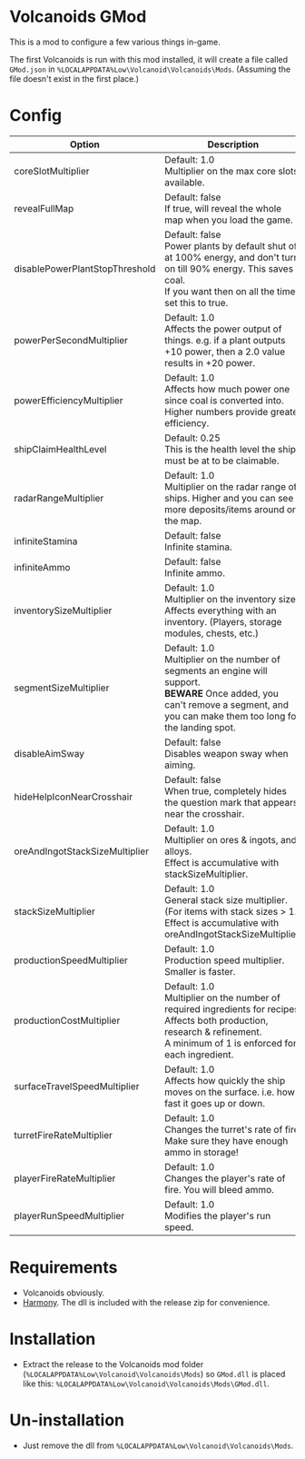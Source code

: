 ﻿# Volcanoids GMod
This is a mod to configure a few various things in-game.

The first Volcanoids is run with this mod installed, it will create a file called `GMod.json` in `%LOCALAPPDATA%Low\Volcanoid\Volcanoids\Mods`. (Assuming the file doesn't exist in the first place.)

# Config
Option | Description
--- | ---
coreSlotMultiplier | Default: 1.0<br>Multiplier on the max core slots available.
revealFullMap | Default: false<br>If true, will reveal the whole map when you load the game.
disablePowerPlantStopThreshold | Default: false<br>Power plants by default shut off at 100% energy, and don't turn on till 90% energy. This saves coal.<br>If you want then on all the time, set this to true.
powerPerSecondMultiplier | Default: 1.0<br>Affects the power output of things. e.g. if a plant outputs +10 power, then a 2.0 value results in +20 power.
powerEfficiencyMultiplier | Default: 1.0<br>Affects how much power one since coal is converted into. Higher numbers provide greater efficiency.
shipClaimHealthLevel | Default: 0.25<br>This is the health level the ship must be at to be claimable.
radarRangeMultiplier | Default: 1.0<br>Multiplier on the radar range of ships. Higher and you can see more deposits/items around on the map.
infiniteStamina | Default: false<br>Infinite stamina.
infiniteAmmo | Default: false<br>Infinite ammo.
inventorySizeMultiplier | Default: 1.0<br>Multiplier on the inventory size. Affects everything with an inventory. (Players, storage modules, chests, etc.)
segmentSizeMultiplier | Default: 1.0<br>Multiplier on the number of segments an engine will support.<br>**BEWARE** Once added, you can't remove a segment, and you can make them too long for the landing spot.
disableAimSway | Default: false<br>Disables weapon sway when aiming.
hideHelpIconNearCrosshair | Default: false<br>When true, completely hides the question mark that appears near the crosshair.
oreAndIngotStackSizeMultiplier | Default: 1.0<br>Multiplier on ores & ingots, and alloys.<br>Effect is accumulative with stackSizeMultiplier.
stackSizeMultiplier | Default: 1.0<br>General stack size multiplier. (For items with stack sizes > 1.)<br>Effect is accumulative with oreAndIngotStackSizeMultiplier.
productionSpeedMultiplier | Default: 1.0<br>Production speed multiplier. Smaller is faster.
productionCostMultiplier | Default: 1.0<br>Multiplier on the number of required ingredients for recipes. Affects both production, research & refinement.<br>A minimum of 1 is enforced for each ingredient.
surfaceTravelSpeedMultiplier | Default: 1.0<br>Affects how quickly the ship moves on the surface. i.e. how fast it goes up or down.
turretFireRateMultiplier | Default: 1.0<br>Changes the turret's rate of fire. Make sure they have enough ammo in storage!
playerFireRateMultiplier | Default: 1.0<br>Changes the player's rate of fire. You will bleed ammo.
playerRunSpeedMultiplier | Default: 1.0<br>Modifies the player's run speed.

# Requirements
- Volcanoids obviously.
- [Harmony](https://github.com/pardeike/Harmony). The dll is included with the release zip for convenience.

# Installation
- Extract the release to the Volcanoids mod folder (`%LOCALAPPDATA%Low\Volcanoid\Volcanoids\Mods`) so `GMod.dll` is placed like this: `%LOCALAPPDATA%Low\Volcanoid\Volcanoids\Mods\GMod.dll`.

# Un-installation
- Just remove the dll from `%LOCALAPPDATA%Low\Volcanoid\Volcanoids\Mods`.